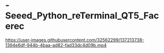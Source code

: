 # -Seeed_Python_reTerminal_QT5_Facerec

https://user-images.githubusercontent.com/32562299/137213738-1394e6df-944b-4baa-ad82-fad33dc4d09b.mp4

